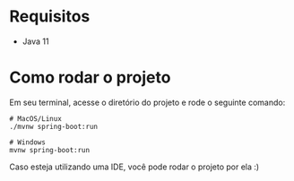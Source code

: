 # Requisitos

 - Java 11

# Como rodar o projeto

Em seu terminal, acesse o diretório do projeto e rode o seguinte comando:

```
# MacOS/Linux
./mvnw spring-boot:run

# Windows
mvnw spring-boot:run
```

Caso esteja utilizando uma IDE, você pode rodar o projeto por ela :)
